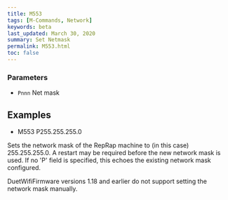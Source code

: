 ```yaml
---
title: M553
tags: [M-Commands, Network] 
keywords: beta 
last_updated: March 30, 2020 
summary: Set Netmask 
permalink: M553.html
toc: false 
---
```



### Parameters

* `Pnnn` Net mask

## Examples

* M553 P255.255.255.0

Sets the network mask of the RepRap machine to (in this case) 255.255.255.0. A restart may be required before the new network mask is used. If no 'P' field is specified, this echoes the existing network mask configured.

DuetWifiFirmware versions 1.18 and earlier do not support setting the network mask manually.

